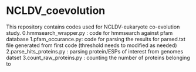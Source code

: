 # NCLDV_coevolution
This repository contains codes used for NCLDV-eukaryote co-evolution study.
0.hmmsearch_wrapper.py :  code for hmmsearch against pfam database
1.pfam_occurance.py: code for parsing the results for parsed.txt file generated from first code (threshold needs to modified as needed)
2.parse_hits_proteins.py : parsing protein/ESPs of interest from genomes datset 
3.count_raw_proteins.py : counting the number of proteins belonging to 
